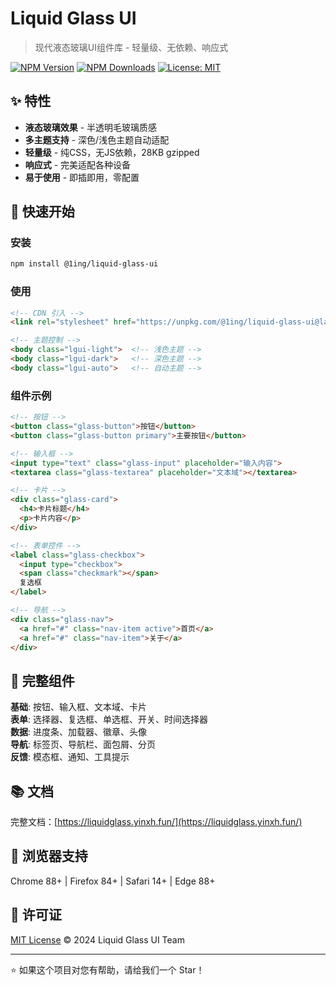 # Liquid Glass UI

> 现代液态玻璃UI组件库 - 轻量级、无依赖、响应式

[![NPM Version](https://img.shields.io/npm/v/@1ing/liquid-glass-ui.svg)](https://www.npmjs.com/package/@1ing/liquid-glass-ui)
[![NPM Downloads](https://img.shields.io/npm/dm/@1ing/liquid-glass-ui.svg)](https://www.npmjs.com/package/@1ing/liquid-glass-ui)
[![License: MIT](https://img.shields.io/badge/License-MIT-yellow.svg)](https://opensource.org/licenses/MIT)

## ✨ 特性

- **液态玻璃效果** - 半透明毛玻璃质感
- **多主题支持** - 深色/浅色主题自动适配
- **轻量级** - 纯CSS，无JS依赖，28KB gzipped
- **响应式** - 完美适配各种设备
- **易于使用** - 即插即用，零配置

## 🚀 快速开始

### 安装

```bash
npm install @1ing/liquid-glass-ui
```

### 使用

```html
<!-- CDN 引入 -->
<link rel="stylesheet" href="https://unpkg.com/@1ing/liquid-glass-ui@latest/liquid-glass-ui.min.css">

<!-- 主题控制 -->
<body class="lgui-light">  <!-- 浅色主题 -->
<body class="lgui-dark">   <!-- 深色主题 -->
<body class="lgui-auto">   <!-- 自动主题 -->
```

### 组件示例

```html
<!-- 按钮 -->
<button class="glass-button">按钮</button>
<button class="glass-button primary">主要按钮</button>

<!-- 输入框 -->
<input type="text" class="glass-input" placeholder="输入内容">
<textarea class="glass-textarea" placeholder="文本域"></textarea>

<!-- 卡片 -->
<div class="glass-card">
  <h4>卡片标题</h4>
  <p>卡片内容</p>
</div>

<!-- 表单控件 -->
<label class="glass-checkbox">
  <input type="checkbox">
  <span class="checkmark"></span>
  复选框
</label>

<!-- 导航 -->
<div class="glass-nav">
  <a href="#" class="nav-item active">首页</a>
  <a href="#" class="nav-item">关于</a>
</div>
```

## 🎨 完整组件

**基础**: 按钮、输入框、文本域、卡片  
**表单**: 选择器、复选框、单选框、开关、时间选择器  
**数据**: 进度条、加载器、徽章、头像  
**导航**: 标签页、导航栏、面包屑、分页  
**反馈**: 模态框、通知、工具提示

## 📚 文档

完整文档：[https://liquidglass.yinxh.fun/](https://liquidglass.yinxh.fun/)

## 🎯 浏览器支持

Chrome 88+ | Firefox 84+ | Safari 14+ | Edge 88+

## 📄 许可证

[MIT License](LICENSE) © 2024 Liquid Glass UI Team

---

⭐ 如果这个项目对您有帮助，请给我们一个 Star！ 